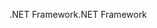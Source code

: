 <span data-ttu-id="078ab-101">.NET Framework</span><span class="sxs-lookup"><span data-stu-id="078ab-101">.NET Framework</span></span>
